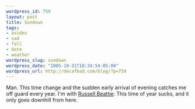 ```yaml
--- 
wordpress_id: 759
layout: post
title: Sundown
tags: 
- asides
- sad
- fall
- date
- weather
wordpress_slug: sundown
wordpress_date: "2005-10-31T18:34:54-05:00"
wordpress_url: http://decafbad.com/blog/?p=759
---
```

Man.  This time change and the sudden early arrival of evening catches me off guard every year.  I'm with [Russell Beattie][rb]:  This time of year sucks, and it only goes downhill from here.

[rb]: http://www.russellbeattie.com/notebook/1008668.html

<!-- tags: weather date fall sad -->
